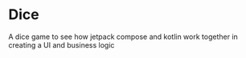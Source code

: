 # Dice
A dice game to see how jetpack compose and kotlin work together in creating a UI and business logic
